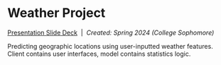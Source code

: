 # Weather Project

[Presentation Slide Deck](https://www.canva.com/design/DAGEkY0jeWk/fW1GVNxNs07Q1KZD38WM7Q/edit?utm_content=DAGEkY0jeWk&utm_campaign=designshare&utm_medium=link2&utm_source=sharebutton)&nbsp;&nbsp;|&nbsp;&nbsp;<i>Created: Spring 2024 (College Sophomore)</i><br/>

Predicting geographic locations using user-inputted weather features.<br/>
Client contains user interfaces, model contains statistics logic.
